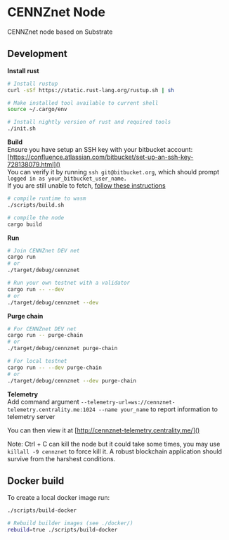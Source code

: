 # CENNZnet Node

CENNZnet node based on Substrate

## Development

__Install rust__
```bash
# Install rustup
curl -sSf https://static.rust-lang.org/rustup.sh | sh

# Make installed tool available to current shell
source ~/.cargo/env

# Install nightly version of rust and required tools
./init.sh
```


__Build__  
Ensure you have setup an SSH key with your bitbucket account: [https://confluence.atlassian.com/bitbucket/set-up-an-ssh-key-728138079.html]()  
You can verify it by running `ssh git@bitbucket.org`, which should prompt `logged in as your_bitbucket_user_name.`  
If you are still unable to fetch, [follow these instructions](https://github.com/rust-lang/cargo/issues/2078#issuecomment-434388584)  

```bash
# compile runtime to wasm
./scripts/build.sh

# compile the node
cargo build
```


__Run__
```bash
# Join CENNZnet DEV net
cargo run
# or
./target/debug/cennznet

# Run your own testnet with a validator
cargo run -- --dev
# or
./target/debug/cennznet --dev
```


__Purge chain__
```bash
# For CENNZnet DEV net
cargo run -- purge-chain
# or
./target/debug/cennznet purge-chain

# For local testnet
cargo run -- --dev purge-chain
# or
./target/debug/cennznet --dev purge-chain
```


__Telemetry__  
Add command argument `--telemetry-url=ws://cennznet-telemetry.centrality.me:1024 --name your_name` to report information to telemetry server 

You can then view it at [http://cennznet-telemetry.centrality.me/]()  


Note: Ctrl + C can kill the node but it could take some times, you may use `killall -9 cennznet` to force kill it. A robust blockchain application should survive from the harshest conditions.


## Docker build
To create a local docker image run:
```bash
./scripts/build-docker

# Rebuild builder images (see ./docker/)
rebuild=true ./scripts/build-docker
```
